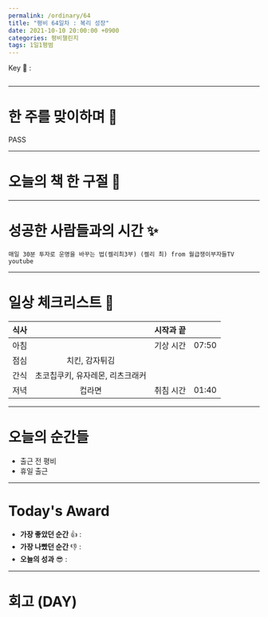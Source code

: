 ```yaml
---
permalink: /ordinary/64
title: "평비 64일차 : 복리 성장"
date: 2021-10-10 20:00:00 +0900
categories: 평비챌린지
tags: 1일1평범
---  
```

Key 🔑 : 
```

```

---
# 한 주를 맞이하며 🤗
PASS

---
# 오늘의 책 한 구절 📕


---
# 성공한 사람들과의 시간 ✨
`매일 30분 투자로 운명을 바꾸는 법(켈리최3부) (켈리 최) from 월급쟁이부자들TV youtube`  


---
# 일상 체크리스트 📃

| 식사 |  | 시작과 끝 |  |
|:----:|:----:|:----:|:----:|
| 아침 |  | 기상 시간 | 07:50 |
| 점심 | 치킨, 감자튀김  |  |  |
| 간식 | 초코칩쿠키, 유자레몬, 리츠크래커 |  |  |
| 저녁 | 컵라면 | 취침 시간 | 01:40 |

---
# 오늘의 순간들
- 출근 전 평비
- 휴일 출근

---
# Today's Award
- **가장 좋았던 순간** 👍 :  
- **가장 나빴던 순간** 👎 :  
- **오늘의 성과** 😎 :  

---
# 회고 (DAY)
